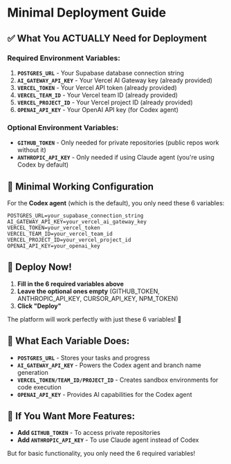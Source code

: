 # Minimal Deployment Guide

## ✅ **What You ACTUALLY Need for Deployment**

### **Required Environment Variables:**
1. **`POSTGRES_URL`** - Your Supabase database connection string
2. **`AI_GATEWAY_API_KEY`** - Your Vercel AI Gateway key (already provided)
3. **`VERCEL_TOKEN`** - Your Vercel API token (already provided)
4. **`VERCEL_TEAM_ID`** - Your Vercel team ID (already provided)
5. **`VERCEL_PROJECT_ID`** - Your Vercel project ID (already provided)
6. **`OPENAI_API_KEY`** - Your OpenAI API key (for Codex agent)

### **Optional Environment Variables:**
- **`GITHUB_TOKEN`** - Only needed for private repositories (public repos work without it)
- **`ANTHROPIC_API_KEY`** - Only needed if using Claude agent (you're using Codex by default)

## 🎯 **Minimal Working Configuration**

For the **Codex agent** (which is the default), you only need these 6 variables:

```
POSTGRES_URL=your_supabase_connection_string
AI_GATEWAY_API_KEY=your_vercel_ai_gateway_key
VERCEL_TOKEN=your_vercel_token
VERCEL_TEAM_ID=your_vercel_team_id
VERCEL_PROJECT_ID=your_vercel_project_id
OPENAI_API_KEY=your_openai_key
```

## 🚀 **Deploy Now!**

1. **Fill in the 6 required variables above**
2. **Leave the optional ones empty** (GITHUB_TOKEN, ANTHROPIC_API_KEY, CURSOR_API_KEY, NPM_TOKEN)
3. **Click "Deploy"**

The platform will work perfectly with just these 6 variables! 🎉

## 📝 **What Each Variable Does:**

- **`POSTGRES_URL`** - Stores your tasks and progress
- **`AI_GATEWAY_API_KEY`** - Powers the Codex agent and branch name generation
- **`VERCEL_TOKEN/TEAM_ID/PROJECT_ID`** - Creates sandbox environments for code execution
- **`OPENAI_API_KEY`** - Provides AI capabilities for the Codex agent

## 🔧 **If You Want More Features:**

- **Add `GITHUB_TOKEN`** - To access private repositories
- **Add `ANTHROPIC_API_KEY`** - To use Claude agent instead of Codex

But for basic functionality, you only need the 6 required variables!
